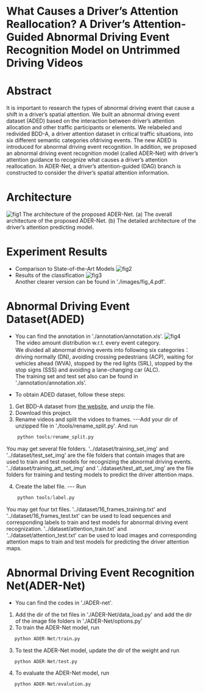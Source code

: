 # What Causes a Driver’s Attention Reallocation? A Driver’s Attention-Guided Abnormal Driving Event Recognition Model on Untrimmed Driving Videos
# Abstract
It is important to research the types of abnormal driving event that cause a shift in a driver’s spatial attention.  We built an abnormal driving event dataset (ADED) based on the interaction between driver’s attention allocation and other traffic participants or elements. We relabeled and redivided BDD-A, a driver attention dataset in critical traffic situations, into six different semantic categories ofdriving events. The new ADED is introduced for abnormal driving event recognition. In addition, we proposed an abnormal driving event recognition model (called ADER-Net) with driver’s attention guidance to recognize what causes a driver’s attention reallocation. In ADER-Net, a driver’s attention-guided (DAG) branch is constructed to consider the driver’s spatial attention information. 

# Architecture

![fig1](https://github.com/10Messiah/ADED-ADER/blob/main/images/fig_22.png) 
The architecture of the proposed ADER-Net. (a) The overall architecture of the proposed ADER-Net. (b) The detailed architecture of the driver’s attention predicting model.

# Experiment Results
  * Comparison to State-of-the-Art Models
  ![fig2](https://github.com/10Messiah/ADED-ADER/blob/main/images/fig_3.png) 
  * Results of the classification
  ![fig3](https://github.com/10Messiah/ADED-ADER/blob/main/images/fig_4.png)   
  Another clearer version can be found in './images/fig_4.pdf'.
# Abnormal Driving Event Dataset(ADED)
   * You can find the annotation in './annotation/annotation.xls'.
   ![fig4](https://github.com/10Messiah/ADED-ADER/blob/main/images/fig_11.png)  
   The video amount distribution w.r.t. every event category.  
   We divided all abnormal driving events into following six categories：
   driving normally (DN), avoiding crossing pedestrians (ACP), waiting for vehicles ahead (WVA), stopped by the red lights (SRL), stopped by the stop signs (SSS) and avoiding a lane-changing car (ALC).  
   The training set and test set also can be found in './annotation/annotation.xls'.
   
   
   * To obtain ADED dataset, follow these steps:
   1. Get BDD-A dataset from [the website](https://bdd-data.berkeley.edu/), and unzip the file.
   2. Download this project.
   3. Rename videos and split the vidoes to frames. ---Add your dir of unzipped file in './tools/rename_split.py'. And run
```python
    python tools/rename_split.py
 ``` 
   You may get several file folders. '../dataset/training_set_img' and '../dataset/test_set_img' are the file folders that contain images that are used to train and test models for recognizing the abnormal driving events. '../dataset/training_att_set_img' and '../dataset/test_att_set_img' are the file folders for training and testing models to predict the driver attention maps.
   
   4. Create the label file. --- Run
```python
    python tools/label.py
 ``` 
   You may get four txt files. '../dataset/16_frames_training.txt' and  '../dataset/16_frames_test.txt' can be used to load sequences and corresponding labels to train and test models for abnormal driving event recognization. '../dataset/attention_train.txt' and  '../dataset/attention_test.txt' can be used to load images and corresponding attention maps to train and test models for predicting the driver attention maps. 

# Abnormal Driving Event Recognition Net(ADER-Net)
 * You can find the codes in './ADER-net'.
 1. Add the dir of the txt files in './ADER-Net/data_load.py'  and  add the dir of the image file folders in './ADER-Net/options.py'
 2. To train the ADER-Net model, run
 ```python
    python ADER-Net/train.py
 ``` 
 3. To test the ADER-Net model, update the dir of the weight and run
 ```python
    python ADER-Net/test.py
 ``` 
 4. To evaluate the ADER-Net model, run
 ```python
    python ADER-Net/evalution.py
 ``` 
